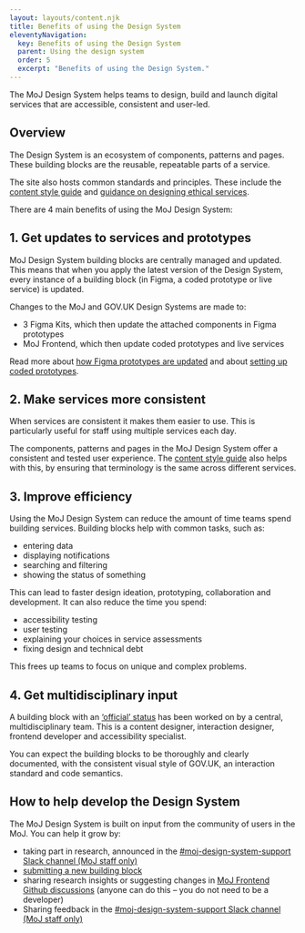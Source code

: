 ```yaml
---
layout: layouts/content.njk
title: Benefits of using the Design System
eleventyNavigation:
  key: Benefits of using the Design System
  parent: Using the design system
  order: 5
  excerpt: "Benefits of using the Design System."
---
```


The MoJ Design System helps teams to design, build and launch digital services that are accessible, consistent and user-led.

## Overview

The Design System is an ecosystem of components, patterns and pages. These building blocks are the reusable, repeatable parts of a service.

The site also hosts common standards and principles. These include the [content style guide](/content-standards/style-guide/) and [guidance on designing ethical services](/ethics/).

There are 4 main benefits of using the MoJ Design System:

## 1. Get updates to services and prototypes

MoJ Design System building blocks are centrally managed and updated. This means that when you apply the latest version of the Design System, every instance of a building block (in Figma, a coded prototype or live service) is updated.

Changes to the MoJ and GOV.UK Design Systems are made to:

- 3 Figma Kits, which then update the attached components in Figma prototypes
- MoJ Frontend, which then update coded prototypes and live services

Read more about [how Figma prototypes are updated](/prototyping/setting-up-figma-prototypes/) and about [setting up coded prototypes](/production/install-moj-frontend/).

## 2. Make services more consistent

When services are consistent it makes them easier to use. This is particularly useful for staff using multiple services each day.

The components, patterns and pages in the MoJ Design System offer a consistent and tested user experience. The [content style guide](/content-standards/style-guide/) also helps with this, by ensuring that terminology is the same across different services.

## 3. Improve efficiency

Using the MoJ Design System can reduce the amount of time teams spend building services. Building blocks help with common tasks, such as:

- entering data
- displaying notifications
- searching and filtering
- showing the status of something

This can lead to faster design ideation, prototyping, collaboration and development. It can also reduce the time you spend:

- accessibility testing
- user testing
- explaining your choices in service assessments
- fixing design and technical debt

This frees up teams to focus on unique and complex problems.

## 4. Get multidisciplinary input

A building block with an [‘official’ status](/design-system-statuses/) has been worked on by a central, multidisciplinary team. This is a content designer, interaction designer, frontend developer and accessibility specialist.

You can expect the building blocks to be thoroughly and clearly documented, with the consistent visual style of GOV.UK, an interaction standard and code semantics.

## How to help develop the Design System

The MoJ Design System is built on input from the community of users in the MoJ. You can help it grow by:

- taking part in research, announced in the [#moj-design-system-support Slack channel (MoJ staff only)](https://moj.enterprise.slack.com/archives/CH5RUSB27)
- [submitting a new building block](/get-involved/contribute/)
- sharing research insights or suggesting changes in [MoJ Frontend Github discussions](https://github.com/ministryofjustice/moj-frontend/discussions) (anyone can do this – you do not need to be a developer)
- Sharing feedback in the [#moj-design-system-support Slack channel (MoJ staff only)](https://moj.enterprise.slack.com/archives/CH5RUSB27)
